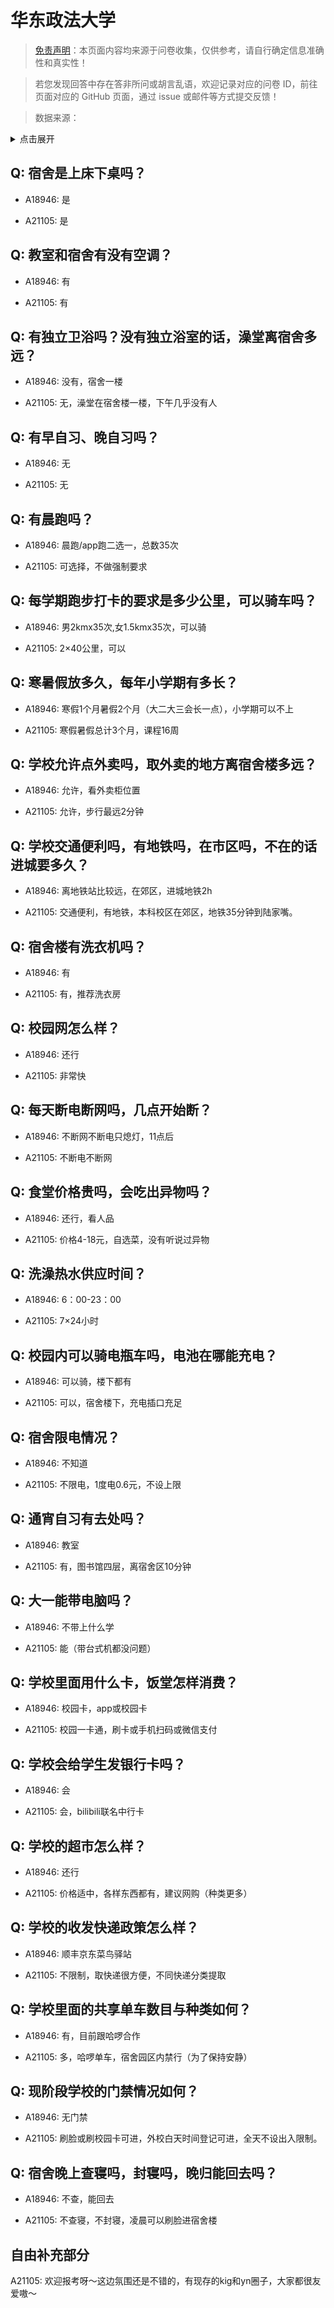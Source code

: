 # 华东政法大学

> [免责声明](https://colleges.chat/#_3)：本页面内容均来源于问卷收集，仅供参考，请自行确定信息准确性和真实性！

> 若您发现回答中存在答非所问或胡言乱语，欢迎记录对应的问卷 ID，前往页面对应的 GitHub 页面，通过 issue 或邮件等方式提交反馈！

> 数据来源：

<details><summary>点击展开</summary>
<ul>
<li>A18946: wh759626933@126.com (2023 年 06 月)</li>
<li>A21105: mqy896278@gmail.com (2023 年 10 月)</li>
</ul>
</details>

## Q: 宿舍是上床下桌吗？

- A18946: 是

- A21105: 是

## Q: 教室和宿舍有没有空调？

- A18946: 有

- A21105: 有

## Q: 有独立卫浴吗？没有独立浴室的话，澡堂离宿舍多远？

- A18946: 没有，宿舍一楼

- A21105: 无，澡堂在宿舍楼一楼，下午几乎没有人

## Q: 有早自习、晚自习吗？

- A18946: 无

- A21105: 无

## Q: 有晨跑吗？

- A18946: 晨跑/app跑二选一，总数35次

- A21105: 可选择，不做强制要求

## Q: 每学期跑步打卡的要求是多少公里，可以骑车吗？

- A18946: 男2kmx35次,女1.5kmx35次，可以骑

- A21105: 2×40公里，可以

## Q: 寒暑假放多久，每年小学期有多长？

- A18946: 寒假1个月暑假2个月（大二大三会长一点），小学期可以不上

- A21105: 寒假暑假总计3个月，课程16周

## Q: 学校允许点外卖吗，取外卖的地方离宿舍楼多远？

- A18946: 允许，看外卖柜位置

- A21105: 允许，步行最远2分钟

## Q: 学校交通便利吗，有地铁吗，在市区吗，不在的话进城要多久？

- A18946: 离地铁站比较远，在郊区，进城地铁2h

- A21105: 交通便利，有地铁，本科校区在郊区，地铁35分钟到陆家嘴。

## Q: 宿舍楼有洗衣机吗？

- A18946: 有

- A21105: 有，推荐洗衣房

## Q: 校园网怎么样？

- A18946: 还行

- A21105: 非常快

## Q: 每天断电断网吗，几点开始断？

- A18946: 不断网不断电只熄灯，11点后

- A21105: 不断电不断网

## Q: 食堂价格贵吗，会吃出异物吗？

- A18946: 还行，看人品

- A21105: 价格4-18元，自选菜，没有听说过异物

## Q: 洗澡热水供应时间？

- A18946: 6：00-23：00

- A21105: 7×24小时

## Q: 校园内可以骑电瓶车吗，电池在哪能充电？

- A18946: 可以骑，楼下都有

- A21105: 可以，宿舍楼下，充电插口充足

## Q: 宿舍限电情况？

- A18946: 不知道

- A21105: 不限电，1度电0.6元，不设上限

## Q: 通宵自习有去处吗？

- A18946: 教室

- A21105: 有，图书馆四层，离宿舍区10分钟

## Q: 大一能带电脑吗？

- A18946: 不带上什么学

- A21105: 能（带台式机都没问题）

## Q: 学校里面用什么卡，饭堂怎样消费？

- A18946: 校园卡，app或校园卡

- A21105: 校园一卡通，刷卡或手机扫码或微信支付

## Q: 学校会给学生发银行卡吗？

- A18946: 会

- A21105: 会，bilibili联名中行卡

## Q: 学校的超市怎么样？

- A18946: 还行

- A21105: 价格适中，各样东西都有，建议网购（种类更多）

## Q: 学校的收发快递政策怎么样？

- A18946: 顺丰京东菜鸟驿站

- A21105: 不限制，取快递很方便，不同快递分类提取

## Q: 学校里面的共享单车数目与种类如何？

- A18946: 有，目前跟哈啰合作

- A21105: 多，哈啰单车，宿舍园区内禁行（为了保持安静）

## Q: 现阶段学校的门禁情况如何？

- A18946: 无门禁

- A21105: 刷脸或刷校园卡可进，外校白天时间登记可进，全天不设出入限制。

## Q: 宿舍晚上查寝吗，封寝吗，晚归能回去吗？

- A18946: 不查，能回去

- A21105: 不查寝，不封寝，凌晨可以刷脸进宿舍楼

## 自由补充部分

A21105: 欢迎报考呀～这边氛围还是不错的，有现存的kig和yn圈子，大家都很友爱嗷～